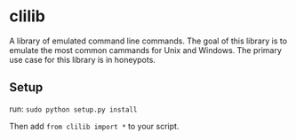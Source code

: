 # clilib
A library of emulated command line commands. The goal of this library is to
emulate the most common cammands for Unix and Windows. The primary
use case for this library is in honeypots.

## Setup
run: `sudo python setup.py install`

Then add `from clilib import *` to your script.
